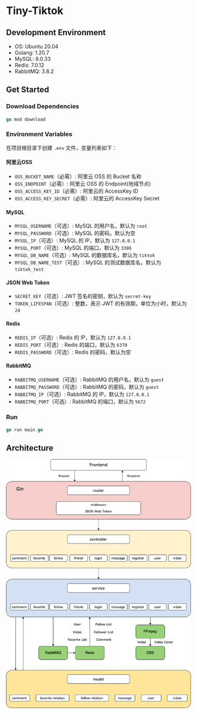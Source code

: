 # Tiny-Tiktok

## Development Environment
- OS: Ubuntu 20.04
- Golang: 1.20.7
- MySQL: 8.0.33
- Redis: 7.0.12
- RabbitMQ: 3.8.2

## Get Started
### Download Dependencies
```go
go mod download
```

### Environment Variables
在项目根目录下创建 `.env` 文件，变量列表如下：
#### 阿里云OSS
- `OSS_BUCKET_NAME`（必需）: 阿里云 OSS 的 Bucket 名称
- `OSS_ENDPOINT`（必需）: 阿里云 OSS 的 Endpoint(地域节点)
- `OSS_ACCESS_KEY_ID`（必需）: 阿里云的 AccessKey ID
- `OSS_ACCESS_KEY_SECRET`（必需）: 阿里云的 AccessKey Secret
#### MySQL
- `MYSQL_USERNAME`（可选）: MySQL 的用户名，默认为 `root`
- `MYSQL_PASSWORD`（可选）: MySQL 的密码，默认为空
- `MYSQL_IP`（可选）: MySQL 的 IP，默认为 `127.0.0.1`
- `MYSQL_PORT`（可选）: MySQL 的端口，默认为 `3306`
- `MYSQL_DB_NAME`（可选）: MySQL 的数据库名，默认为 `tiktok`
- `MYSQL_DB_NAME_TEST`（可选）: MySQL 的测试数据库名，默认为 `tiktok_test`
#### JSON Web Token
- `SECRET_KEY`（可选）: JWT 签名的密钥，默认为 `secret-key`
- `TOKEN_LIFESPAN`（可选）: 整数，表示 JWT 的有效期，单位为小时，默认为 `24`
#### Redis
- `REDIS_IP`（可选）: Redis 的 IP，默认为 `127.0.0.1`
- `REDIS_PORT`（可选）: Redis 的端口，默认为 `6379`
- `REDIS_PASSWORD`（可选）: Redis 的密码，默认为空
#### RabbitMQ
- `RABBITMQ_USERNAME`（可选）: RabbitMQ 的用户名，默认为 `guest`
- `RABBITMQ_PASSWORD`（可选）: RabbitMQ 的密码，默认为 `guest`
- `RABBITMQ_IP`（可选）: RabbitMQ 的 IP，默认为 `127.0.0.1`
- `RABBITMQ_PORT`（可选）: RabbitMQ 的端口，默认为 `5672`

### Run
```go
go run main.go
```

## Architecture
![architecture](./images/architecture.png)